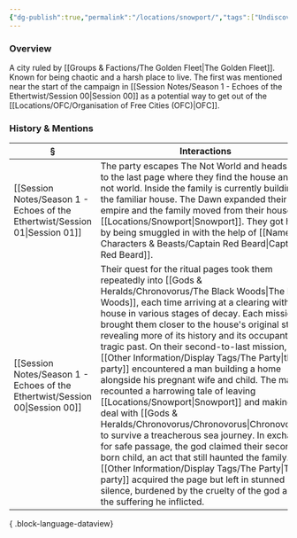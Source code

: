 ```yaml
---
{"dg-publish":true,"permalink":"/locations/snowport/","tags":["Undiscovered"],"updated":"2025-06-11T21:55:10.743+01:00"}
---
```


### Overview
A city ruled by [[Groups & Factions/The Golden Fleet\|The Golden Fleet]]. Known for being chaotic and a harsh place to live. The first was mentioned near the start of the campaign in [[Session Notes/Season 1 - Echoes of the Ethertwist/Session 00\|Session 00]] as a potential way to get out of the [[Locations/OFC/Organisation of Free Cities (OFC)\|OFC]]. 

### History & Mentions
| §                                                                               | Interactions                                                                                                                                                                                                                                                                                                                                                                                                                                                                                                                                                                                                                                                                                                                                                                                         |
| ------------------------------------------------------------------------------- | ---------------------------------------------------------------------------------------------------------------------------------------------------------------------------------------------------------------------------------------------------------------------------------------------------------------------------------------------------------------------------------------------------------------------------------------------------------------------------------------------------------------------------------------------------------------------------------------------------------------------------------------------------------------------------------------------------------------------------------------------------------------------------------------------------- |
| [[Session Notes/Season 1 - Echoes of the Ethertwist/Session 01\|Session 01]] | The party escapes The Not World and heads east to the last page where they find the house and the not world. Inside the family is currently building the familiar house. The Dawn expanded their empire and the family moved from their house in [[Locations/Snowport\|Snowport]]. They got here by being smuggled in with the help of [[Named Characters & Beasts/Captain Red Beard\|Captain Red Beard]].                                                                                                                                                                                                                                                                                                                                                                                                                                                            |
| [[Session Notes/Season 1 - Echoes of the Ethertwist/Session 00\|Session 00]] | Their quest for the ritual pages took them repeatedly into [[Gods & Heralds/Chronovorus/The Black Woods\|The Black Woods]], each time arriving at a clearing with a house in various stages of decay. Each mission brought them closer to the house's original state, revealing more of its history and its occupants’ tragic past. On their second-to-last mission, [[Other Information/Display Tags/The Party\|the party]] encountered a man building a home alongside his pregnant wife and child. The man recounted a harrowing tale of leaving [[Locations/Snowport\|Snowport]] and making a deal with [[Gods & Heralds/Chronovorus/Chronovorus\|Chronovorus]] to survive a treacherous sea journey. In exchange for safe passage, the god claimed their second-born child, an act that still haunted the family. [[Other Information/Display Tags/The Party\|The party]] acquired the page but left in stunned silence, burdened by the cruelty of the god and the suffering he inflicted. |

{ .block-language-dataview}
